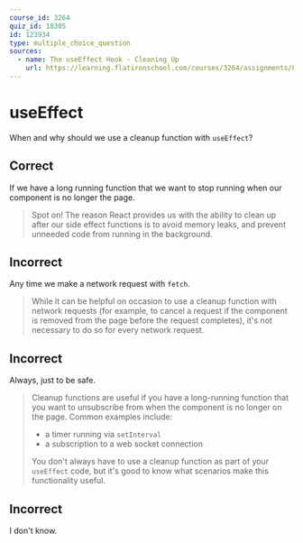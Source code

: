 ```yaml
---
course_id: 3264
quiz_id: 18305
id: 123934
type: multiple_choice_question
sources:
  - name: The useEffect Hook - Cleaning Up
    url: https://learning.flatironschool.com/courses/3264/assignments/84970
---
```


# useEffect

When and why should we use a cleanup function with `useEffect`?

## Correct

If we have a long running function that we want to stop running when our
component is no longer the page.

> Spot on! The reason React provides us with the ability to clean up after our
> side effect functions is to avoid memory leaks, and prevent unneeded code from
> running in the background.

## Incorrect

Any time we make a network request with `fetch`.

> While it can be helpful on occasion to use a cleanup function with network
> requests (for example, to cancel a request if the component is removed from
> the page before the request completes), it's not necessary to do so for every
> network request.

## Incorrect

Always, just to be safe.

> Cleanup functions are useful if you have a long-running function that you want
> to unsubscribe from when the component is no longer on the page. Common examples
> include:
>
> - a timer running via `setInterval`
> - a subscription to a web socket connection
>
> You don't always have to use a cleanup function as part of your `useEffect`
> code, but it's good to know what scenarios make this functionality useful.

## Incorrect

I don't know.

